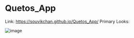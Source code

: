 # Quetos_App

Link: https://souvikchan.github.io/Quetos_App/
Primary Looks: 

![image](https://user-images.githubusercontent.com/89825678/155179702-39127e4e-ae02-4ee7-869f-be26b4562320.png)
